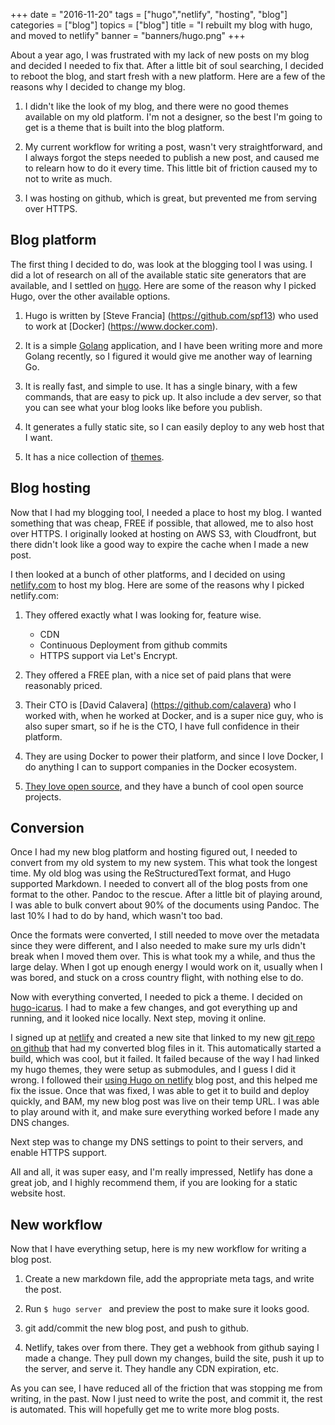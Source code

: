 +++
date = "2016-11-20"
tags = ["hugo","netlify", "hosting", "blog"]
categories = ["blog"]
topics = ["blog"]
title = "I rebuilt my blog with hugo, and moved to netlify"
banner = "banners/hugo.png"
+++

About a year ago, I was frustrated with my lack of new posts on my blog and decided I needed to fix that. After a little bit of soul searching, I decided to reboot the blog, and start fresh with a new platform. Here are a few of the reasons why I decided to change my blog.

1. I didn't like the look of my blog, and there were no good themes available on my old platform. I'm not a designer, so the best I'm going to get is a theme that is built into the blog platform.

2. My current workflow for writing a post, wasn't very straightforward, and I always forgot the steps needed to publish a new post, and caused me to relearn how to do it every time. This little bit of friction caused my to not to write as much.

3. I was hosting on github, which is great, but prevented me from serving over HTTPS.

## Blog platform

The first thing I decided to do, was look at the blogging tool I was using. I did a lot of research on all of the available static site generators that are available, and I settled on [hugo](https://gohugo.io). Here are some of the reason why I picked Hugo, over the other available options.

1. Hugo is written by [Steve Francia] (https://github.com/spf13) who used to work at [Docker] (https://www.docker.com).

2. It is a simple [Golang](https://golang.org/) application, and I have been writing more and more Golang recently, so I figured it would give me another way of learning Go.

3. It is really fast, and simple to use. It has a single binary, with a few commands, that are easy to pick up. It also include a dev server, so that you can see what your blog looks like before you publish.

4. It generates a fully static site, so I can easily deploy to any web host that I want.

5. It has a nice collection of [themes](http://themes.gohugo.io/).

## Blog hosting

Now that I had my blogging tool, I needed a place to host my blog. I wanted something that was cheap, FREE if possible, that allowed, me to also host over HTTPS. I originally looked at hosting on AWS S3, with Cloudfront, but there didn't look like a good way to expire the cache when I made a new post.

I then looked at a bunch of other platforms, and I decided on using [netlify.com](https://www.netlify.com) to host my blog. Here are some of the reasons why I picked netlify.com:

1. They offered exactly what I was looking for, feature wise.
    - CDN
    - Continuous Deployment from github commits
    - HTTPS support via Let's Encrypt.

2. They offered a FREE plan, with a nice set of paid plans that were reasonably priced.

3. Their CTO is [David Calavera] (https://github.com/calavera) who I worked with, when he worked at Docker, and is a super nice guy, who is also super smart, so if he is the CTO, I have full confidence in their platform.

4. They are using Docker to power their platform, and since I love Docker, I do anything I can to support companies in the Docker ecosystem.

5. [They love open source](https://www.netlify.com/open-source/), and they have a bunch of cool open source projects.

## Conversion
Once I had my new blog platform and hosting figured out, I needed to convert from my old system to my new system. This what took the longest time. My old blog was using the ReStructuredText format, and Hugo supported Markdown. I needed to convert all of the blog posts from one format to the other. Pandoc to the rescue. After a little bit of playing around, I was able to bulk convert about 90% of the documents using Pandoc. The last 10% I had to do by hand, which wasn't too bad.

Once the formats were converted, I still needed to move over the metadata since they were different, and I also needed to make sure my urls didn't break when I moved them over. This is what took my a while, and thus the large delay. When I got up enough energy I would work on it, usually when I was bored, and stuck on a cross country flight, with nothing else to do.

Now with everything converted, I needed to pick a theme. I decided on [hugo-icarus](https://github.com/digitalcraftsman/hugo-icarus-theme). I had to make a few changes, and got everything up and running, and it looked nice locally. Next step, moving it online.

I signed up at [netlify](https://www.netlify.com) and created a new site that linked to my new [git repo on github](https://github.com/kencochrane/kencochrane.net) that had my converted blog files in it. This automatically started a build, which was cool, but it failed. It failed because of the way I had linked my hugo themes, they were setup as submodules, and I guess I did it wrong. I followed their [using Hugo on netlify](https://www-redirects.netlify.com/blog/2015/10/06/a-step-by-step-guide-hugo-on-netlify) blog post, and this helped me fix the issue. Once that was fixed, I was able to get it to build and deploy quickly, and BAM, my new blog post was live on their temp URL. I was able to play around with it, and make sure everything worked before I made any DNS changes.

Next step was to change my DNS settings to point to their servers, and enable HTTPS support.

All and all, it was super easy, and I'm really impressed, Netlify has done a great job, and I highly recommend them, if you are looking for a static website host.

## New workflow
Now that I have everything setup, here is my new workflow for writing a blog post.

1. Create a new markdown file, add the appropriate meta tags, and write the post.

2. Run ```$ hugo server ``` and preview the post to make sure it looks good.

3. git add/commit the new blog post, and push to github.

4. Netlify, takes over from there. They get a webhook from github saying I made a change. They pull down my changes, build the site, push it up to the server, and serve it. They handle any CDN expiration, etc.

As you can see, I have reduced all of the friction that was stopping me from writing, in the past. Now I just need to write the post, and commit it, the rest is automated. This will hopefully get me to write more blog posts.

